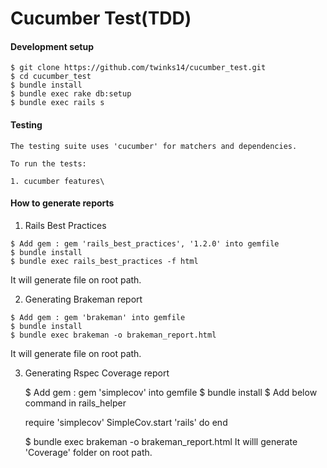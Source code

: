 Cucumber Test(TDD)
=============

#### Development setup

    $ git clone https://github.com/twinks14/cucumber_test.git
    $ cd cucumber_test
    $ bundle install
    $ bundle exec rake db:setup
    $ bundle exec rails s
   

#### Testing

    The testing suite uses 'cucumber' for matchers and dependencies.

    To run the tests:

    1. cucumber features\

#### How to generate reports
	
  1) Rails Best Practices

  	$ Add gem : gem 'rails_best_practices', '1.2.0' into gemfile
  	$ bundle install
    $ bundle exec rails_best_practices -f html
  
  It will generate file on root path.

  2) Generating Brakeman report

  	$ Add gem : gem 'brakeman' into gemfile
  	$ bundle install
    $ bundle exec brakeman -o brakeman_report.html	

  It will generate file on root path.

  3) Generating Rspec Coverage report
  
  	 $ Add gem :  gem 'simplecov' into gemfile
  	 $ bundle install
  	 $ Add below command in rails_helper

  	 	require 'simplecov'
			SimpleCov.start 'rails' do
		end

     $ bundle exec brakeman -o brakeman_report.html
   It willl generate 'Coverage' folder on root path.